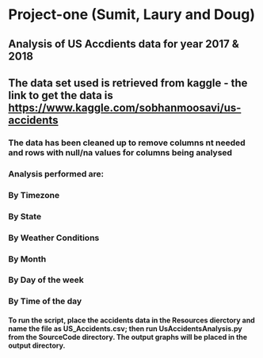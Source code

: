 # Project-one (Sumit, Laury and Doug)

## Analysis of US Accdients data for year 2017 & 2018
## The data set used is retrieved from kaggle - the link to get the data is https://www.kaggle.com/sobhanmoosavi/us-accidents

### The data has been cleaned up to remove columns nt needed and rows with null/na values for columns being analysed 
### Analysis performed are: 
###                           By Timezone 
###                           By State
###                           By Weather Conditions
###                           By Month
###                           By Day of the week
###                           By Time of the day

#### To run the script, place the accidents data in the Resources dierctory and name the file as US_Accidents.csv; then run UsAccidentsAnalysis.py from the SourceCode directory. The output graphs will be placed in the output directory. 

